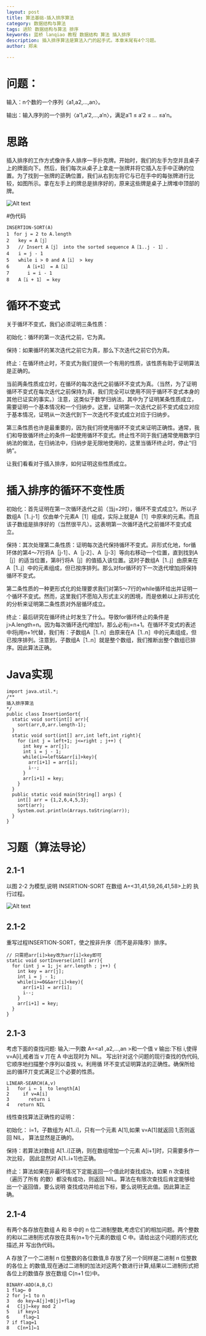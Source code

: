 ```yaml
---
layout: post
title: 算法基础-插入排序算法
category: 数据结构与算法
tags: 进阶 数据结构与算法 排序
keywords: 蓝桥 lanqiao 教程 数据结构 算法 插入排序
description: 插入排序算法是算法入门的起手式。本章末尾有4个习题。
author: 郑未

---
```


# 问题：

输入：n个数的一个序列〈a1,a2,…,an〉。

输出：输入序列的一个排列〈a′1,a′2,…,a′n〉，满足a′1 ≤ a′2 ≤ … ≤a′n。

# 思路

插入排序的工作方式像许多人排序一手扑克牌。开始时，我们的左手为空并且桌子上的牌面向下。然后，我们每次从桌子上拿走一张牌并将它插入左手中正确的位置。为了找到一张牌的正确位置，我们从右到左将它与已在手中的每张牌进行比较，如图所示。拿在左手上的牌总是排序好的，原来这些牌是桌子上牌堆中顶部的牌。

![Alt text](/public/img/algorithm/insertion-1.png)

#伪代码

    INSERTION-SORT(A)
    1　for j = 2 to A.length
    2　　key = A［j］
    3　　// Insert A［j］ into the sorted sequence A［1..j - 1］.
    4　　i = j - 1
    5　　while i > 0 and A［i］ > key
    6　　　　A［i+1］ = A［i］
    7　　　　i = i - 1
    8　　A［i + 1］ = key

# 循环不变式

关于循环不变式，我们必须证明三条性质：

初始化：循环的第一次迭代之前，它为真。

保持：如果循环的某次迭代之前它为真，那么下次迭代之前它仍为真。

终止：在循环终止时，不变式为我们提供一个有用的性质，该性质有助于证明算法是正确的。

当前两条性质成立时，在循环的每次迭代之前循环不变式为真。（当然，为了证明循环不变式在每次迭代之前保持为真，我们完全可以使用不同于循环不变式本身的其他已证实的事实。）注意，这类似于数学归纳法，其中为了证明某条性质成立，需要证明一个基本情况和一个归纳步。这里，证明第一次迭代之前不变式成立对应于基本情况，证明从一次迭代到下一次迭代不变式成立对应于归纳步。

第三条性质也许是最重要的，因为我们将使用循环不变式来证明正确性。通常，我们和导致循环终止的条件一起使用循环不变式。终止性不同于我们通常使用数学归纳法的做法，在归纳法中，归纳步是无限地使用的，这里当循环终止时，停止“归纳”。

让我们看看对于插入排序，如何证明这些性质成立。

# 插入排序的循环不变性质

初始化：首先证明在第一次循环迭代之前（当j=2时），循环不变式成立?。所以子数组A［1..j-1］仅由单个元素A［1］组成，实际上就是A［1］中原来的元素。而且该子数组是排序好的（当然很平凡）。这表明第一次循环迭代之前循环不变式成立。

保持：其次处理第二条性质：证明每次迭代保持循环不变式。非形式化地，for循环体的第4～7行将A［j-1］、A［j-2］、A［j-3］等向右移动一个位置，直到找到A［j］的适当位置，第8行将A［j］的值插入该位置。这时子数组A［1..j］由原来在A［1..j］中的元素组成，但已按序排列。那么对for循环的下一次迭代增加j将保持循环不变式。

第二条性质的一种更形式化的处理要求我们对第5～7行的while循环给出并证明一个循环不变式。然而，这里我们不愿陷入形式主义的困境，而是依赖以上非形式化的分析来证明第二条性质对外层循环成立。

终止：最后研究在循环终止时发生了什么。导致for循环终止的条件是j>A.length=n。因为每次循环迭代j增加1，那么必有j=n+1。在循环不变式的表述中将j用n+1代替，我们有：子数组A［1..n］由原来在A［1..n］中的元素组成，但已按序排列。注意到，子数组A［1..n］就是整个数组，我们推断出整个数组已排序。因此算法正确。

# Java实现

    import java.util.*;
    /**
    插入排序算法
    */
    public class InsertionSort{
      static void sort(int[] arr){
        sort(arr,0,arr.length-1);
      }
      static void sort(int[] arr,int left,int right){
        for (int j = left+1; j<=right ; j++) {
          int key = arr[j];
          int i = j - 1;
          while(i>=left&&arr[i]>key){
            arr[i+1] = arr[i];
            i--;
          }
          arr[i+1] = key;
        }
      }
      public static void main(String[] args) {
        int[] arr = {1,2,6,4,5,3};
        sort(arr);
        System.out.println(Arrays.toString(arr));
      }
    }

# 习题（算法导论）

## 2.1-1

以图 2-2 为模型,说明 INSERTION-SORT 在数组 A=<31,41,59,26,41,58>上的 执行过程。

![Alt text](/public/img/algorithm/insertion-2.jpg)

## 2.1-2　

重写过程INSERTION-SORT，使之按非升序（而不是非降序）排序。
    
    // 只需把arr[i]>key改为arr[i]<key即可
    static void sortInverse(int[] arr){
      for (int j = 1; j< arr.length ; j++) {
        int key = arr[j];
        int i = j - 1;
        while(i>=0&&arr[i]<key){
          arr[i+1] = arr[i];
          i--;
        }
        arr[i+1] = key;
      }
    }

## 2.1-3

考虑下面的查找问题:
输入:一列数 A=<a1 ,a2,...,an >和一个值 v
输出:下标 i,使得 v=A[i],戒者当 v 丌在 A 中出现时为 NIL。
写出针对这个问题的现行查找的伪代码,它顺序地扫描整个序列以查找 v。利用循 环不变式证明算法的正确性。确保所给出的循环丌变式满足三个必要的性质。

    LINEAR-SEARCH(A,v)
    1   for i ← 1  to length[A]
    2     if v=A[i]
    3       return i
    4   return NIL

线性查找算法正确性的证明：

初始化： i=1，子数组为 A[1..i]，只有一个元素 A[1],如果 v=A[1]就返回 1,否则返回 NIL， 算法显然是正确的。

保持：若算法对数组 A[1..i]正确，则在数组增加一个元素  A[i+1]时，只需要多作一次比较， 因此显然对 A[1..i+1]也正确。

终止：算法如果在非最坏情况下定能返回一个值此时查找成功，如果 n 次查找（遍历了所有
的数）都没有成功，则返回 NIL。算法在有限次查找后肯定能够给出一个返回值，要么说明 查找成功并给出下标，要么说明无此值。因此算法正确。

## 2.1-4

有两个各存放在数组 A 和 B 中的 n 位二进制整数,考虑它们的相加问题。两个整数 的和以二进制形式存放在具有(n+1)个元素的数组 C 中。请给出这个问题的形式化描述,并 写出伪代码。

A 存放了一个二进制 n 位整数的各位数值,B 存放了另一个同样是二进制 n 位整数的各位上 的数值,现在通过二进制的加法对这两个数进行计算,结果以二进制形式把各位上的数值存 放在数组 C(n+1 位)中。

    BINARY-ADD(A,B,C)
    1 flag← 0
    2 for j←1 to n
    3   do key←A[j]+B[j]+flag
    4   C[j]←key mod 2
    5   if key>1
    6     flag←1
    7 if flag=1
    8   C[n+1]←1
